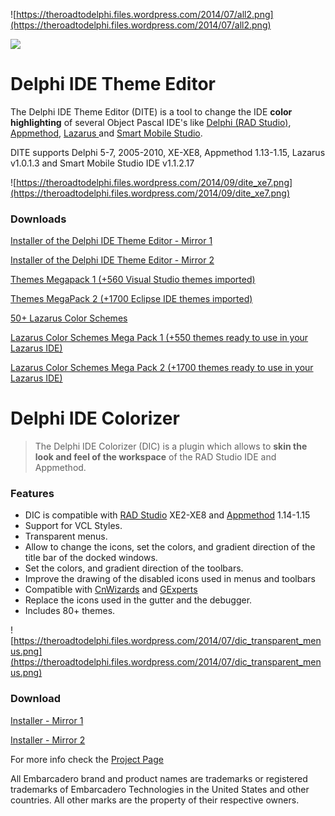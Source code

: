 ![https://theroadtodelphi.files.wordpress.com/2014/07/all2.png](https://theroadtodelphi.files.wordpress.com/2014/07/all2.png)

[![](https://theroadtodelphi.files.wordpress.com/2014/07/followrruz.png)](https://twitter.com/RRUZ)

# Delphi IDE Theme Editor #
The Delphi IDE Theme Editor (DITE) is a tool to change the IDE **color highlighting** of several Object Pascal IDE's like <a href='http://www.embarcadero.com/kr/products/delphi'>Delphi (RAD Studio)</a>, <a href='http://www.appmethod.com/'>Appmethod</a>, <a href='http://www.lazarus.freepascal.org/'>Lazarus </a> and <a href='http://smartmobilestudio.com/'>Smart Mobile Studio</a>.

DITE supports Delphi 5-7, 2005-2010, XE-XE8, Appmethod 1.13-1.15, Lazarus v1.0.1.3 and Smart Mobile Studio IDE v1.1.2.17

![https://theroadtodelphi.files.wordpress.com/2014/09/dite_xe7.png](https://theroadtodelphi.files.wordpress.com/2014/09/dite_xe7.png)


### Downloads ###
[Installer of the  Delphi IDE Theme Editor - Mirror 1](https://goo.gl/KLJSWZ)

[Installer of the  Delphi IDE Theme Editor - Mirror 2](https://docs.google.com/uc?export=download&id=0B7KzPH8HQCZNOGZfWjJpZjFtelE)

[Themes Megapack 1 (+560 Visual Studio themes imported)](http://dl.dropbox.com/u/12733424/Blog/Delphi%20IDE%20Theme%20Editor/DephiIDEThemeEdito_VS_Megapack_Themes.zip)

[Themes MegaPack 2 (+1700 Eclipse IDE themes imported)](http://dl.dropbox.com/u/12733424/Blog/Delphi%20IDE%20Theme%20Editor/DephiIDEThemeEdito_Eclipse_Megapack_Themes.zip)

[50+ Lazarus Color Schemes](http://dl.dropbox.com/u/12733424/Blog/Delphi%20IDE%20Theme%20Editor/Themes%20Lazarus.zip)

[Lazarus Color Schemes Mega Pack 1 (+550 themes ready to use in your Lazarus IDE)](http://dl.dropbox.com/u/12733424/Blog/Delphi%20IDE%20Theme%20Editor/ThemesLazarus_MegaPack1.zip)

[Lazarus Color Schemes Mega Pack 2 (+1700 themes ready to use in your Lazarus IDE)](http://dl.dropbox.com/u/12733424/Blog/Delphi%20IDE%20Theme%20Editor/ThemesLazarus_MegaPack2.zip)




# Delphi IDE Colorizer #

> The Delphi IDE Colorizer (DIC) is a plugin which allows to **skin the look and feel of the workspace** of the RAD Studio IDE and Appmethod.


### Features ###

  * DIC is compatible with <a href='http://www.embarcadero.com/kr/products/delphi'>RAD Studio</a> XE2-XE8 and <a href='http://www.appmethod.com/'>Appmethod</a> 1.14-1.15
  * Support for VCL Styles.
  * Transparent menus.
  * Allow to change the icons, set the colors, and gradient direction of the title bar of the docked windows.
  * Set the colors, and gradient direction of the toolbars.
  * Improve the drawing of the disabled icons used in menus and toolbars
  * Compatible with <a href='http://www.cnpack.org/index.php?lang=en'>CnWizards</a> and <a href='http://www.gexperts.org'>GExperts</a>
  * Replace the icons used in the gutter and the debugger.
  * Includes 80+ themes.

![https://theroadtodelphi.files.wordpress.com/2014/07/dic_transparent_menus.png](https://theroadtodelphi.files.wordpress.com/2014/07/dic_transparent_menus.png)

### Download ###
[Installer - Mirror 1](https://goo.gl/qtOSmK)

[Installer - Mirror 2](https://goo.gl/jUqmqe)

For more info check the [Project Page](https://code.google.com/p/delphi-ide-theme-editor/wiki/DICFeatures)

All Embarcadero brand and product names are trademarks or registered trademarks of Embarcadero Technologies in the United States and other countries. All other marks are the property of their respective owners.